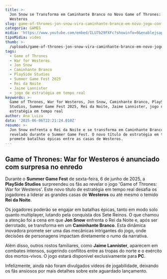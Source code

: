 ```yaml
---
title: >-
  Jon Snow se Transforma em Caminhante Branco no Novo Game of Thrones: War for
  Westeros
slug: game-of-thrones-jon-snow-vira-caminhante-branco-em-novo-jogo-confira
categoria: GAMES
midia: 'https://www.youtube.com/embed/ILU7b29FXFc?showinfo=0&enablejsapi=1'
tipoMidia: video
thumb: >-
  /uploads/game-of-thrones-jon-snow-vira-caminhante-branco-em-novo-jogo-confira-thumb.png
tags:
  - Game of Thrones
  - War for Westeros
  - Jon Snow
  - Caminhante Branco
  - PlaySide Studios
  - Summer Game Fest 2025
  - Rei da Noite
  - Jaime Lannister
  - jogo de estratégia em tempo real
keywords: >-
  Game of Thrones, War for Westeros, Jon Snow, Caminhante Branco, PlaySide
  Studios, Summer Game Fest 2025, Rei da Noite, Jaime Lannister, jogo de
  estratégia em tempo real
author: Ana Luiza
data: '2025-06-06T22:21:24.010Z'
resumo: >-
  Jon Snow enfrenta o Rei da Noite e se transforma em Caminhante Branco no jogo
  revelado durante o Summer Game Fest. O novo título de estratégia em tempo real
  promete batalhas épicas entre as casas de Westeros.
---
```


## Game of Thrones: War for Westeros é anunciado com surpresa no enredo

Durante o **Summer Game Fest** de sexta-feira, 6 de junho de 2025, a **PlaySide Studios** surpreendeu os fãs ao revelar o jogo 'Game of Thrones: War for Westeros'. Este novo título de estratégia em tempo real desafia os jogadores a liderar as grandes casas de **Westeros** ou até mesmo o temido **Rei da Noite**.

Os jogadores poderão se engajar em batalhas épicas, tanto em modo solo quanto multiplayer, lutando pela conquista dos Sete Reinos. O que chamou a atenção foi a cena em que **Jon Snow** enfrenta o Rei da Noite e, após ser derrotado, se transforma em um **Caminhante Branco**. Esta dinâmica inovadora promete ser uma das mecânicas intrigantes do jogo, onde decisões de personagens impactam diretamente o rumo da narrativa.

Além disso, outros rostos familiares, como **Jaime Lannister**, aparecem em combates intensos, sugerindo conflitos entre as tropas do norte e o exército dos mortos-vivos. O jogo estará disponível exclusivamente para **PC**.

Infelizmente, ainda não foram divulgados vídeos de jogabilidade, deixando os fãs ansiosos por mais detalhes sobre este aguardado lançamento.
